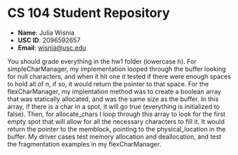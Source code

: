 # CS 104 Student Repository

- **Name**: Julia Wisnia
- **USC ID**: 2096592657
- **Email**: wisnia@usc.edu

You should grade everything in the hw1 folder (lowercase h).
For simpleCharManager, my implementation looped through the 
buffer looking for null characters, and when it hit one it
tested if there were enough spaces to hold all of n, if so,
it would return the pointer to that space.
For the flexCharManager, my implentation method was to create
a boolean array that was statically allocated, and was the same
size as the buffer.  In this array, if there is a char in 
a spot, it will go true (everything is initialized to false).
Then, for allocate_chars I loop through this array to look for
the first empty spot that will allow for all the necessary
characters to fill it.  It would return the pointer to the
memblock, pointing to the physical_location in the buffer.
My driver cases test memory allocation and deallocation, and
test the fragmentation examples in my flexCharManager.